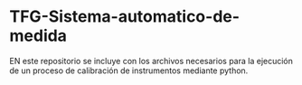 # TFG-Sistema-automatico-de-medida
EN este repositorio se incluye con los archivos necesarios para la ejecución de un proceso de calibración de instrumentos mediante python.

